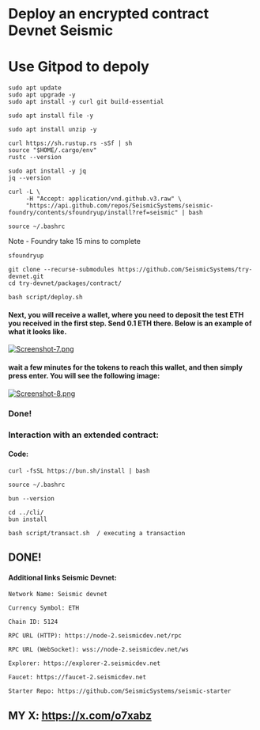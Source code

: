 # Deploy an encrypted contract Devnet Seismic 

# Use Gitpod to depoly 

```
sudo apt update
sudo apt upgrade -y
sudo apt install -y curl git build-essential
```
```
sudo apt install file -y
```
```
sudo apt install unzip -y
```
```
curl https://sh.rustup.rs -sSf | sh
source "$HOME/.cargo/env"
rustc --version
```
```
sudo apt install -y jq
jq --version
```
```
curl -L \
     -H "Accept: application/vnd.github.v3.raw" \
     "https://api.github.com/repos/SeismicSystems/seismic-foundry/contents/sfoundryup/install?ref=seismic" | bash
```
```
source ~/.bashrc
```
Note - Foundry take 15 mins to complete
```
sfoundryup 
```
```
git clone --recurse-submodules https://github.com/SeismicSystems/try-devnet.git
cd try-devnet/packages/contract/
```
```
bash script/deploy.sh
```

#### Next, you will receive a wallet, where you need to deposit the test ETH you received in the first step. Send 0.1 ETH there. Below is an example of what it looks like.

[![Screenshot-7.png](https://i.postimg.cc/prRQBFLM/Screenshot-7.png)](https://postimg.cc/vg26YDn0)

#### wait a few minutes for the tokens to reach this wallet, and then simply press enter. You will see the following image: 

[![Screenshot-8.png](https://i.postimg.cc/28Xv1JhD/Screenshot-8.png)](https://postimg.cc/56LjGss7)

### Done!

### Interaction with an extended contract: 

#### Code:

```
curl -fsSL https://bun.sh/install | bash
```
```
source ~/.bashrc
```
```
bun --version
```
```
cd ../cli/
bun install
```
```
bash script/transact.sh  / executing a transaction
```

## DONE! 


#### Additional links Seismic Devnet:
```
Network Name: Seismic devnet

Currency Symbol: ETH

Chain ID: 5124

RPC URL (HTTP): https://node-2.seismicdev.net/rpc

RPC URL (WebSocket): wss://node-2.seismicdev.net/ws

Explorer: https://explorer-2.seismicdev.net

Faucet: https://faucet-2.seismicdev.net

Starter Repo: https://github.com/SeismicSystems/seismic-starter
```
## MY X: https://x.com/o7xabz
